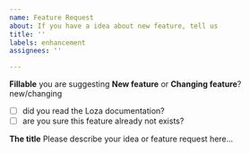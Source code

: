```yaml
---
name: Feature Request
about: If you have a idea about new feature, tell us
title: ''
labels: enhancement
assignees: ''

---
```


**Fillable**
you are suggesting **New feature** or **Changing feature**? new/changing
- [ ] did you read the Loza documentation?
- [ ] are you sure this feature already not exists?

**The title**
Please describe your idea or feature request here...
